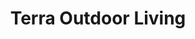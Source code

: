 ---
title: "Terra Outdoor Living"
url: /pasadena/terra-outdoor-living/
shop: interior decoration
---
